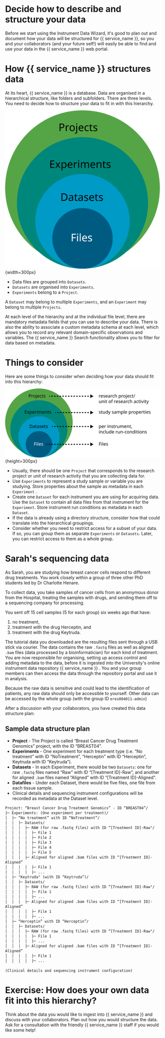 # Decide how to describe and structure your data


Before we start using the Instrument Data Wizard, it's good to plan out and document how your data will be structured for {{ service_name }}, so you and your collaborators (and your future self!) will easily be able to find and use your data in the {{ service_name }} web portal.

# How {{ service_name }} structures data

At its heart, {{ service_name }} is a database. Data are organised in a hierarchical structure, like folders and subfolders. There are three levels. You need to decide how to structure your data to fit in with this hierarchy.

![image](../../assets/OnionModel.svg){width=300px}


* Data files are grouped into `Datasets`.
* `Datasets` are organised into `Experiments`.
* `Experiments` belong to a `Project`.

A `Dataset` may belong to multiple `Experiments`, and an `Experiment` may belong to multiple `Projects`.

At each level of the hierarchy and at the individual file level, there are mandatory metadata fields that you can use to describe your data. There is also the ability to associate a custom metadata schema at each level, which allows you to record any relevant domain-specific observations and variables. The {{ service_name }} Search functionality allows you to filter for data based on metadata.

# Things to consider

Here are some things to consider when deciding how your data should fit into this hierarchy:

![image](../../assets/OnionModel2.svg){height=300px}

* Usually, there should be one `Project` that corresponds to the research project or unit of research activity that you are collecting data for.
* Use `Experiments` to represent a study sample or variable you are studying. Store properties about the sample as metadata in each `Experiment` .
* Create one `Dataset` for each instrument you are using for acquiring data. Use the `Dataset` to contain all data files from that instrument for the `Experiment`. Store instrument run conditions as metadata in each `Dataset`.
* If the data is already using a directory structure, consider how that could translate into the hierarchical groupings.
* Consider whether you need to restrict access for a subset of your data. If so, you can group them as separate `Experiments` or `Datasets`. Later, you can restrict access to them as a whole group.

# Sarah's sequencing data


As Sarah, you are studying how breast cancer cells respond to different drug treatments. You work closely within a group of three other PhD students led by Dr Charlotte Henare.

To collect data, you take samples of cancer cells from an anonymous donor from the Hospital, treating the samples with drugs, and sending them off to a sequencing company for processing.

You sent off 15 cell samples (5 for each group) six weeks ago that have:
1. no treatment,
2. treatment with the drug Herceptin, and
3. treatment with the drug Keytruda.

The tutorial data you downloaded are the resulting files sent through a USB stick via courier. The data contains the raw `.fastq` files as well as aligned `.bam` files (data processed by a bioinformatician) for each kind of treatment. You are now responsible for organising, setting up access control and adding metadata to the data, before it is ingested into the University's online instrument data repository {{ service_name }} . You and your group members can then access the data through the repository portal and use it in analysis.

Because the raw data is sensitive and could lead to the identification of patients, any raw data should only be accessible to yourself. Other data can be accessed by the whole group (with the group ID `eres004011-admin`)


After a discussion with your collaborators, you have created this data structure plan:

## Sample data structure plan

 - **Project** - The Project is called “Breast Cancer Drug Treatment Genomics” project, with the ID “BREAST04”.
 - **Experiments** - One experiment for each treatment type (i.e. “No treatment” with ID “NoTreatment”, “Herceptin” with ID “Herceptin”, Keytruda with ID “Keytruda”).
 - **Datasets** - In each Experiment, there would be two `Datasets`: one for raw `.fastq` files named “Raw” with ID “[Treatment ID]-Raw”, and another for aligned `.bam` files named “Aligned” with ID “[Treatment ID]-Aligned”.
 - **Datafiles** - Under each Dataset, there would be five files, one file from each tissue sample.
 - Clinical details and sequencing instrument configurations will be recorded as metadata at the Dataset level.

``` 
Project: “Breast Cancer Drug Treatment Genomics” - ID “BREAST04”/
├─ Experiments: (One experiment per treatment)/
│  ├─ “No treatment” with ID “NoTreatment”/
│  │  ├─ Datasets/
│  │  │  ├─ RAW (for raw .fastq files) with ID “[Treatment ID]-Raw"/
│  │  │  │  ├─ File 1
│  │  │  │  ├─ File 2
│  │  │  │  ├─ File 3
│  │  │  │  ├─ File 4
│  │  │  │  ├─ File 5
│  │  │  ├─ Aligned for aligned .bam files with ID “[Treatment ID]-Aligned”
│  │  │  │  ├─ File 1
│  │  │  │  ├─ ...
│  ├─ "Keytruda" (with ID “Keytruda”)/
│  │  ├─ Datasets/
│  │  │  ├─ RAW (for raw .fastq files) with ID “[Treatment ID]-Raw"/
│  │  │  │  ├─ File 1
│  │  │  │  ├─ ...
│  │  │  ├─ Aligned for aligned .bam files with ID “[Treatment ID]-Aligned”
│  │  │  │  ├─ File 1
│  │  │  │  ├─ ...
│  ├─ “Herceptin” with ID “Herceptin”/
│  │  ├─ Datasets/
│  │  │  ├─ RAW (for raw .fastq files) with ID “[Treatment ID]-Raw"/
│  │  │  │  ├─ File 1
│  │  │  │  ├─ ...
│  │  │  ├─ Aligned for aligned .bam files with ID “[Treatment ID]-Aligned”
│  │  │  │  ├─ File 1
│  │  │  │  ├─ ...

(Clinical details and sequencing instrument configuration)
```

# Exercise: How does your own data fit into this hierarchy?


Think about the data you would like to ingest into {{ service_name }} and discuss with your collaborators. Plan out how you would structure the data. Ask for a consultation with the friendly {{ service_name }} staff if you would like some help!



